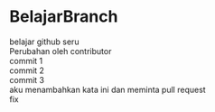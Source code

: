 # BelajarBranch
belajar github seru <br>
Perubahan oleh contributor<br>
commit 1 <br>
commit 2 <br>
commit 3 <br>
aku menambahkan kata ini dan meminta pull request <br>
fix




